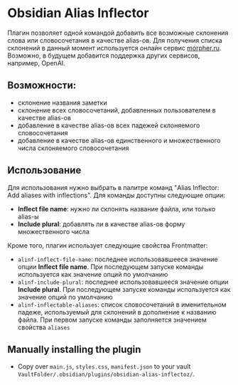 # Obsidian Alias Inflector

Плагин позволяет одной командой добавить все возможные склонения слова или словосочетания в качестве alias-ов.
Для получения списка склонений в данный момент используется онлайн сервис [morpher.ru](https://morpher.ru). Возможно, в будущем добавится поддержка других сервисов, например, OpenAI.

## Возможности:
- склонение названия заметки
- склонение всех словосочетаний, добавленных пользователем в качестве alias-ов
- добавление в качестве alias-ов всех падежей склоняемого словосочетания 
- добавление в качестве alias-ов единственного и множественного числа склоняемого словосочетания

## Использование
Для использования нужно выбрать в палитре команд "Alias Inflector: Add aliases with inflections".
Для команды доступны следующие опции:
- **Inflect file name**: нужно ли склонять название файла, или только alias-ы
- **Include plural**: добавлять ли в качестве alias-ов форму множественного числа

Кроме того, плагин использует следующие свойства Frontmatter:
- `alinf-inflect-file-name`: последнее использовавшееся значение опции **Inflect file name**. При последующем запуске команды используется как значение опций по умолчанию
- `alinf-include-plural`: последнее использовавшееся значение опции **Include plural**. При последующем запуске команды используется как значение опций по умолчанию
- `alinf-inflectable-aliases`: список словосочетаний в именительном падеже, используемый для склонений в дополнение к названию файла. При первом запуске команды заполняется значением свойства `aliases`

## Manually installing the plugin

- Copy over `main.js`, `styles.css`, `manifest.json` to your vault `VaultFolder/.obsidian/plugins/obsidian-alias-inflectoz/`.
